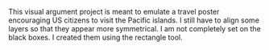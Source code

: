 This visual argument project is meant to emulate a travel poster encouraging US citizens to visit the Pacific islands. I still have to align some layers so that they appear more symmetrical. I am not completely set on the black boxes. I created them using the rectangle tool. 
